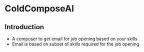 # ColdComposeAI
## Introduction
- A composer to get email for job opening based on your skills
- Email is based on subset of skills required for the job opening
